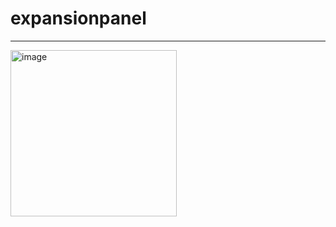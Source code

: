 # expansionpanel

----------------------------------------

<img width="266" alt="image" src="https://user-images.githubusercontent.com/39526249/170544770-6f80301a-bcac-4135-98e8-bda30734be6a.gif">
